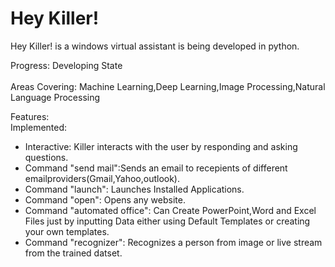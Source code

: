 
<h1>Hey Killer!</h1>

Hey Killer! is a windows virtual assistant is being developed in python.

Progress: Developing State<br><br>
Areas Covering: Machine Learning,Deep Learning,Image Processing,Natural Language Processing</p>

Features:<br>
Implemented:
<ul>
  <li>Interactive: Killer interacts with the user by responding and asking questions.</li>
  <li>Command "send mail":Sends an email to recepients of different emailproviders(Gmail,Yahoo,outlook).</li>
  <li>Command "launch": Launches Installed Applications. </li>
  <li>Command "open": Opens any website.</li>
  <li>Command "automated office": Can Create PowerPoint,Word and Excel Files just by inputting Data either using Default Templates or creating your own templates.</li>
  <li>Command "recognizer": Recognizes a person from image or live stream from the trained datset.</li>
<ul>

